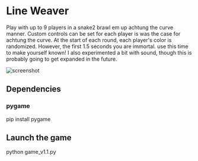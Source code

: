 # Line Weaver
Play with up to 9 players in a snake2 brawl em up achtung the curve manner. Custom controls can be set for each player is was the case for achtung the curve. At the start of each round, each player's color is randomized. However, the first 1.5 seconds you are immortal. use this time to make yourself known! I also experimented a bit with sound, though this is probably going to get expanded in the future.

![screenshot](https://user-images.githubusercontent.com/1488903/75149350-0c87d100-5702-11ea-8ee1-2bc2634ffb3c.jpg)

## Dependencies
### pygame
pip install pygame

## Launch the game
python game_v1.1.py
